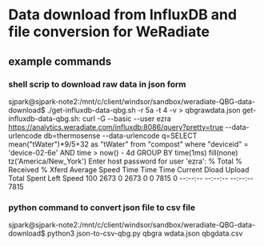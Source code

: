 # Data download from InfluxDB and file conversion for WeRadiate

## example commands

### shell scrip to download raw data in json form
sjpark@sjpark-note2:/mnt/c/client/windsor/sandbox/weradiate-QBG-data-download$ ./get-influxdb-data-qbg.sh -r 5a
 -t 4 -v > qbgrawdata.json
get-influxdb-data-qbg.sh: curl -G --basic --user ezra https://analytics.weradiate.com/influxdb:8086/query?pretty=true --data-urlencode db=thermosense --data-urlencode q=SELECT mean("tWater")*9/5+32 as "tWater" from "compost" where "deviceid" = 'device-02-6e' AND time > now() - 4d GROUP BY time(1ms) fill(none) tz('America/New_York')
Enter host password for user 'ezra':
  % Total    % Received % Xferd  Average Speed   Time    Time     Time  Current
                                 Dload  Upload   Total   Spent    Left  Speed
100  2673    0  2673    0     0   7815      0 --:--:-- --:--:-- --:--:--  7815

### python command to convert json file to csv file
sjpark@sjpark-note2:/mnt/c/client/windsor/sandbox/weradiate-QBG-data-download$ python3 json-to-csv-qbg.py qbgra
wdata.json qbgdata.csv